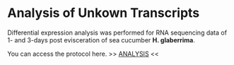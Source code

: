 # Analysis of Unkown Transcripts

Differential expression analysis was performed for RNA sequencing data of 1- and 3-days post evisceration of sea cucumber __H. glaberrima__.

You can access the protocol here. >> [ANALYSIS](differentialexp-code.html) <<
